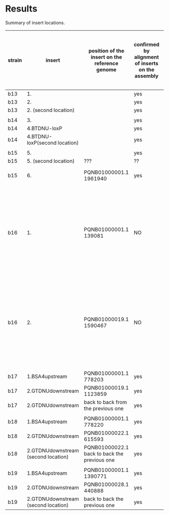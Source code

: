 # Results

Summary of insert locations.


| strain | insert | position of the insert on the reference genome | confirmed by alignment of inserts on the assembly | confirmed by alignment of reads containing insert to the ref genome (hist)| confirmed by dotplot |
| --- | --- | --- | --- | --- | --- |
| b13 | 1. | |yes|yes| yes|
| b13 | 2. | |yes |yes| yes|
| b13 | 2. (second location)| |yes |yes | yes|
|  | | | | | |
| b14 | 3. | |yes |yes | yes|
| b14 | 4.BTDNU-loxP | | yes | yes |yes |
| b14 | 4.BTDNU-loxP(second location) | | yes | yes |yes  |
| | | |  || |
| b15 | 5. | | yes| No|yes |
| b15 | 5.  (second location)|??? | ??| |??? |
| b15 | 6. | PQNB01000001.1 1961940|yes |yes |yes(almost 5*insert length)|
|  | | | | | |
| b16| 1. | PQNB01000001.1	139081| NO |yes (we see it on the histogram different location but we think it is aligned wrongly, we think there might be rearrange) | yes|
|b16  | 2. | PQNB01000019.1	 1590467 |NO |yes (we see it on the histogram different location but we think it is aligned wrongly, we think there might be rearrage) | yes|
|  | | | | | |
| b17 | 1.BSA4upstream |PQNB01000001.1 778203 | yes| yes|yes |
| b17 | 2.GTDNUdownstream  | PQNB01000019.1 1123859| yes|yes |yes |
| b17 | 2.GTDNUdownstream  | back to back from the previous one| yes|yes |yes |
|  | | | | | |
| b18 | 1.BSA4upstream |PQNB01000001.1	 778220 | yes | yes | yes|
| b18 |2.GTDNUdownstream  | PQNB01000022.1	615593| yes | yes | yes|
| b18 |2.GTDNUdownstream (second location)  | PQNB01000022.1	back to back the previous one | yes | yes | yes|
|  | | | | | |
| b19 | 1.BSA4upstream | PQNB01000001.1 1390771 |yes |yes |yes |
| b19 |2.GTDNUdownstream |PQNB01000028.1 440888 |yes |yes |
| b19 |2.GTDNUdownstream (second location)  | 	back to back the previous one | yes|yes |
